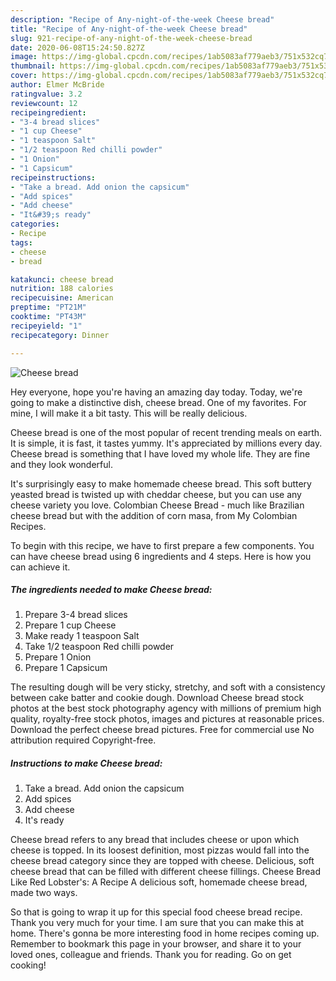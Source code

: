 ```yaml
---
description: "Recipe of Any-night-of-the-week Cheese bread"
title: "Recipe of Any-night-of-the-week Cheese bread"
slug: 921-recipe-of-any-night-of-the-week-cheese-bread
date: 2020-06-08T15:24:50.827Z
image: https://img-global.cpcdn.com/recipes/1ab5083af779aeb3/751x532cq70/cheese-bread-recipe-main-photo.jpg
thumbnail: https://img-global.cpcdn.com/recipes/1ab5083af779aeb3/751x532cq70/cheese-bread-recipe-main-photo.jpg
cover: https://img-global.cpcdn.com/recipes/1ab5083af779aeb3/751x532cq70/cheese-bread-recipe-main-photo.jpg
author: Elmer McBride
ratingvalue: 3.2
reviewcount: 12
recipeingredient:
- "3-4 bread slices"
- "1 cup Cheese"
- "1 teaspoon Salt"
- "1/2 teaspoon Red chilli powder"
- "1 Onion"
- "1 Capsicum"
recipeinstructions:
- "Take a bread. Add onion the capsicum"
- "Add spices"
- "Add cheese"
- "It&#39;s ready"
categories:
- Recipe
tags:
- cheese
- bread

katakunci: cheese bread 
nutrition: 188 calories
recipecuisine: American
preptime: "PT21M"
cooktime: "PT43M"
recipeyield: "1"
recipecategory: Dinner

---
```



![Cheese bread](https://img-global.cpcdn.com/recipes/1ab5083af779aeb3/751x532cq70/cheese-bread-recipe-main-photo.jpg)

Hey everyone, hope you're having an amazing day today. Today, we're going to make a distinctive dish, cheese bread. One of my favorites. For mine, I will make it a bit tasty. This will be really delicious.

Cheese bread is one of the most popular of recent trending meals on earth. It is simple, it is fast, it tastes yummy. It's appreciated by millions every day. Cheese bread is something that I have loved my whole life. They are fine and they look wonderful.

It&#39;s surprisingly easy to make homemade cheese bread. This soft buttery yeasted bread is twisted up with cheddar cheese, but you can use any cheese variety you love. Colombian Cheese Bread - much like Brazilian cheese bread but with the addition of corn masa, from My Colombian Recipes.


To begin with this recipe, we have to first prepare a few components. You can have cheese bread using 6 ingredients and 4 steps. Here is how you can achieve it.

<!--inarticleads1-->

##### The ingredients needed to make Cheese bread:

1. Prepare 3-4 bread slices
1. Prepare 1 cup Cheese
1. Make ready 1 teaspoon Salt
1. Take 1/2 teaspoon Red chilli powder
1. Prepare 1 Onion
1. Prepare 1 Capsicum


The resulting dough will be very sticky, stretchy, and soft with a consistency between cake batter and cookie dough. Download Cheese bread stock photos at the best stock photography agency with millions of premium high quality, royalty-free stock photos, images and pictures at reasonable prices. Download the perfect cheese bread pictures. Free for commercial use No attribution required Copyright-free. 

<!--inarticleads2-->

##### Instructions to make Cheese bread:

1. Take a bread. Add onion the capsicum
1. Add spices
1. Add cheese
1. It&#39;s ready


Cheese bread refers to any bread that includes cheese or upon which cheese is topped. In its loosest definition, most pizzas would fall into the cheese bread category since they are topped with cheese. Delicious, soft cheese bread that can be filled with different cheese fillings. Cheese Bread Like Red Lobster&#39;s: A Recipe A delicious soft, homemade cheese bread, made two ways. 

So that is going to wrap it up for this special food cheese bread recipe. Thank you very much for your time. I am sure that you can make this at home. There's gonna be more interesting food in home recipes coming up. Remember to bookmark this page in your browser, and share it to your loved ones, colleague and friends. Thank you for reading. Go on get cooking!
